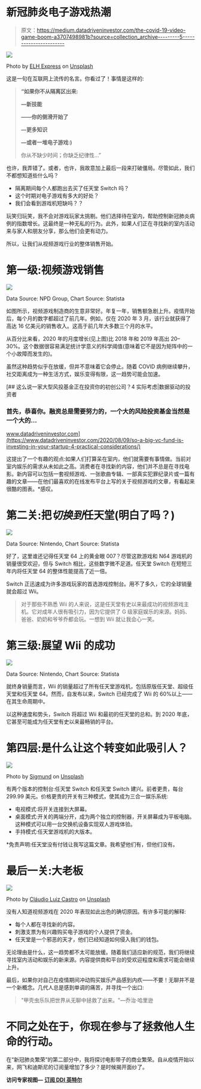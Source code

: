 # 新冠肺炎电子游戏热潮

> 原文：<https://medium.datadriveninvestor.com/the-covid-19-video-game-boom-a3707498981b?source=collection_archive---------5----------------------->

![](img/6503636d8d2a3ebb9b6effe48e248875.png)

Photo by [ELH Express](https://unsplash.com/@elhexpress?utm_source=medium&utm_medium=referral) on [Unsplash](https://unsplash.com?utm_source=medium&utm_medium=referral)

这是一句在互联网上流传的名言。你看过了！事情是这样的:

> **“如果你不从隔离区出来:**
> 
> **—新技能**
> 
> **——你的侧滑开始了**
> 
> **—更多知识**
> 
> **—或者一堆电子游戏:)**
> 
> 你从不缺少时间；你缺乏纪律性...”

也许，我弄错了。或者，也许，我故意加上最后一段来打破僵局。尽管如此，我们不都想知道些什么吗？

*   隔离期间每个人都跑出去买了任天堂 Switch 吗？
*   这个时期对电子游戏有多大的好处？
*   我们会看到游戏机短缺吗？？

玩笑归玩笑，我不会对游戏玩家太挑剔。他们选择待在室内，帮助控制新冠肺炎病例的指数增长。这最终是一种无私的行为。此外，如果人们正在寻找新的室内活动来与家人和朋友分享，那么他们会更有动力。

所以，让我们从视频游戏行业的整体销售开始。

# 第一级:视频游戏销售

![](img/077e33c60f8cbd261e8a5d4e29e9c04a.png)

Data Source: NPD Group, Chart Source: Statista

如图所示，视频游戏制造商的生意非常好。年复一年，销售额急剧上升。疫情开始后，每个月的数字都超过了前几年。例如，仅在 2020 年 3 月，该行业就获得了高达 16 亿美元的销售收入。这高于前几年大多数三个月的水平。

从百分比来看，2020 年的月度增长(见上图)比 2018 年和 2019 年高出 20–30%。这个数据很容易满足统计学意义的科学阈值(意味着它不是因为矩阵中的一个小故障而发生的)。

虽然这种趋势似乎在放缓，但并不意味着它会停止。随着 COVID 病例继续攀升，社交距离成为一种生活方式，娱乐变得有限，这一趋势可能会加速。

[](https://www.datadriveninvestor.com/2020/08/09/so-a-big-vc-fund-is-investing-in-your-startup-4-practical-considerations/) [## 这么说一家大型风投基金正在投资你的初创公司？4 实际考虑|数据驱动的投资者

### 首先，恭喜你。融资总是需要努力的，一个大的风险投资基金当然是一个大的…

www.datadriveninvestor.com](https://www.datadriveninvestor.com/2020/08/09/so-a-big-vc-fund-is-investing-in-your-startup-4-practical-considerations/) 

这提出了一个有趣的观点:如果人们打算呆在室内，他们就需要有事情做。当前对室内娱乐的需求从未如此之高。消费者在寻找新的内容，他们并不总是在寻找电影。新内容可以包括一套视频游戏、一张歌曲专辑、一部真实犯罪纪录片或一篇有趣的文章——在他们最喜欢的在线发布平台上写的关于视频游戏的文章，有看起来很酷的图表。*感叹。

# 第二关:把*切换到*任天堂(明白了吗？)

![](img/80bbdd85ae044dd4d503fb5ff10b27d0.png)

Data Source: Nintendo, Chart Source: Statista

好了，这里谁还记得任天堂 64 上的黄金眼 007？尽管这款游戏和 N64 游戏机的销量很受欢迎，但与 Switch 相比，这些数字微不足道。任天堂 Switch 在短短三年内将任天堂 64 的整体性能提高了近一倍。

Switch 正迅速成为许多游戏玩家的首选游戏控制台。用不了多久，它的全球销量就会超过 Wii。

> 对于那些不熟悉 Wii 的人来说，这是任天堂有史以来最成功的视频游戏主机。它对成年人很有吸引力，因为它提供了 G 级家庭娱乐的来源。妈妈、爸爸、奶奶和爷爷乔都会玩。一想到 Wii 就让我会心一笑。

# 第三级:展望 Wii 的成功

![](img/6603f830fe9b2332844717fa50b803c0.png)

Data Source: Nintendo, Chart Source: Statista

就终身销量而言，Wii 的销量超过了所有任天堂游戏机，包括原版任天堂、超级任天堂和任天堂 64。然而，自发布以来，Switch 已经完成了 Wii 的 60%以上——在其生命周期中。

以这种速度和势头，Switch 将超过 Wii 和最初的任天堂的总和。到 2020 年底，它甚至可能成为任天堂有史以来最畅销的平台。

# 第四层:是什么让这个转变如此吸引人？

![](img/a0625709bda9132092f1624fc951d9a9.png)

Photo by [Sigmund](https://unsplash.com/@sigmund?utm_source=medium&utm_medium=referral) on [Unsplash](https://unsplash.com?utm_source=medium&utm_medium=referral)

有两个版本的控制台:任天堂 Switch 和任天堂 Switch 建兴。前者更贵，每台 299.99 美元。价格更贵的开关有三种模式，使其成为三合一娱乐系统:

*   电视模式:将开关连接到大屏幕。
*   桌面模式:开关的两端分开，成为两个独立的控制器，开关屏幕成为平板电脑。这种模式可以用一台交换机设备实现双人游戏体验。
*   手持模式:任天堂游戏机的大版本。

*免责声明:任天堂没有付钱让我写这篇文章。我希望他们有，但他们没有。

# 最后一关:大老板

![](img/9316d5e38fe8c7737dddab8df93e053b.png)

Photo by [Cláudio Luiz Castro](https://unsplash.com/@claudiolcastro?utm_source=medium&utm_medium=referral) on [Unsplash](https://unsplash.com?utm_source=medium&utm_medium=referral)

没有人知道视频游戏在 2020 年表现如此出色的确切原因。有许多可能的解释:

*   每个人都在寻找新的内容。
*   刺激支票为有兴趣购买电子游戏的个人提供了资金。
*   任天堂是一个邪恶的天才，他们已经知道如何侵入我们的钱包。

无论理由是什么，这一趋势都不太可能放缓。随着我们适应新的规范，我们将继续寻找室内活动和娱乐的新来源。内容提供商和平台的受欢迎程度和需求可能会继续上升。

最后，如果你对自己在疫情期间冲动购买娱乐产品感到内疚——不要！无聊并不是一个新概念。几代人总是感到单调的痛苦，并寻找一个出口:

> "甲壳虫乐队把世界从无聊中拯救了出来。"―乔治·哈里逊

# 不同之处在于，你现在参与了拯救他人生命的行动。

在“新冠肺炎繁荣”的第二部分中，我将探讨电影带子的商业繁荣。自从疫情开始以来，网飞和迪斯尼的订阅量增加了多少？是时候揭开面纱了。

**访问专家视图—** [**订阅 DDI 英特尔**](https://datadriveninvestor.com/ddi-intel)